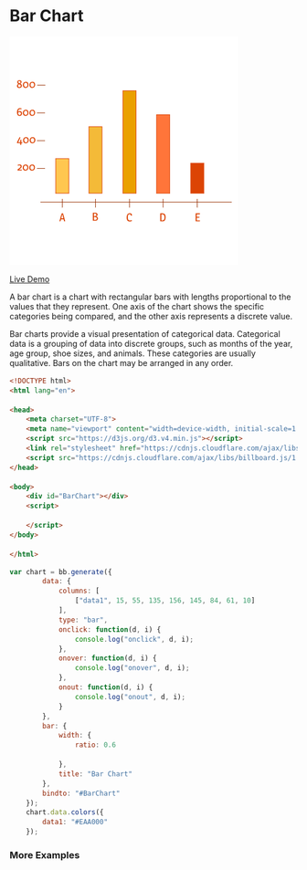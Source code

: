 # Bar Chart

![image](assets/image.png)

[Live Demo](http://geoviz.ceoas.oregonstate.edu/neocarto/modules/charts/bar/index.html)

A bar chart is a chart with rectangular bars with lengths proportional to the values that they represent.  One axis of the chart shows the specific categories being compared, and the other axis represents a discrete value.

Bar charts provide a visual presentation of categorical data. Categorical data is a grouping of data into discrete groups, such as months of the year, age group, shoe sizes, and animals. These categories are usually qualitative. Bars on the chart may be arranged in any order.


```html
<!DOCTYPE html>
<html lang="en">

<head>
    <meta charset="UTF-8">
    <meta name="viewport" content="width=device-width, initial-scale=1.0">
    <script src="https://d3js.org/d3.v4.min.js"></script>
    <link rel="stylesheet" href="https://cdnjs.cloudflare.com/ajax/libs/billboard.js/1.3.0/billboard.min.css">
    <script src="https://cdnjs.cloudflare.com/ajax/libs/billboard.js/1.3.0/billboard.js"></script>
</head>

<body>
    <div id="BarChart"></div>
    <script>

    </script>
</body>

</html>
```


```javascript
var chart = bb.generate({
        data: {
            columns: [
                ["data1", 15, 55, 135, 156, 145, 84, 61, 10]
            ],
            type: "bar",
            onclick: function(d, i) {
                console.log("onclick", d, i);
            },
            onover: function(d, i) {
                console.log("onover", d, i);
            },
            onout: function(d, i) {
                console.log("onout", d, i);
            }
        },
        bar: {
            width: {
                ratio: 0.6

            },
            title: "Bar Chart"
        },
        bindto: "#BarChart"
    });
    chart.data.colors({
        data1: "#EAA000"
    });
```


### More Examples

